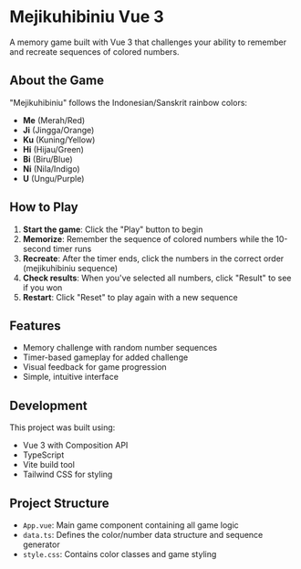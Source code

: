 # Mejikuhibiniu Vue 3

A memory game built with Vue 3 that challenges your ability to remember and recreate sequences of colored numbers.

## About the Game

"Mejikuhibiniu" follows the Indonesian/Sanskrit rainbow colors:
- **Me** (Merah/Red)
- **Ji** (Jingga/Orange) 
- **Ku** (Kuning/Yellow)
- **Hi** (Hijau/Green)
- **Bi** (Biru/Blue)
- **Ni** (Nila/Indigo)
- **U** (Ungu/Purple)

## How to Play

1. **Start the game**: Click the "Play" button to begin
2. **Memorize**: Remember the sequence of colored numbers while the 10-second timer runs
3. **Recreate**: After the timer ends, click the numbers in the correct order (mejikuhibiniu sequence)
4. **Check results**: When you've selected all numbers, click "Result" to see if you won
5. **Restart**: Click "Reset" to play again with a new sequence

## Features

- Memory challenge with random number sequences
- Timer-based gameplay for added challenge
- Visual feedback for game progression
- Simple, intuitive interface

## Development

This project was built using:
- Vue 3 with Composition API
- TypeScript
- Vite build tool
- Tailwind CSS for styling

## Project Structure

- `App.vue`: Main game component containing all game logic
- `data.ts`: Defines the color/number data structure and sequence generator
- `style.css`: Contains color classes and game styling
